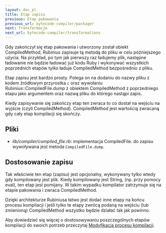 ```yaml
---
layout: doc_pl
title: Etap zapisu
previous: Etap pakowania
previous_url: bytecode-compiler/packager
next: Transformacje
next_url: bytecode-compiler/transformations
---
```


Gdy zakończył się etap pakowania i utworzony został obiekt
CompiledMethod, Rubinius zapisuje tą metodą do pliku w celu
późniejszego użycia. Na przykład, po tym jak pierwszy raz ładujemy
plik, następne ładowanie nie będzie ładować już kodu Ruby i wykonywać
wszystkich poprzednich etapów tylko ładuje CompiledMethod bezpośrednio
z pliku.

Etap zapisu jest bardzo prosty. Polega on na dodaniu do nazwy pliku z
kodem źródłowym przyrostka `c` oraz wywołaniu
Rubinius::CompiledFile.dump z obiektem CompiledMethod z poprzedniego
etapu jako argumentem oraz nazwą pliku do którego nastąpi zapis.

Kiedy zapisywanie się zakończy etap ten zwraca to co dostał na wejściu
na wyjście (czyli CompiledMethod). CompiledMethod jest wartością
zwracaną gdy cały etap kompilacji się skończy.

## Pliki

* *lib/compiler/compiled_file.rb*: implementacja CompiledFile.
  do zapisu wywoływana jest metoda `CompiledFile.dump`.

## Dostosowanie zapisu

Tak właściwie ten etap (zapisu) jest opcjonalny, wykonywany tylko
wtedy gdy kompilowany jest plik. Kiedy kompilowany jest String,
(np. przy pomocy eval), ten etap jest pomijany. W takim wypadku
kompilator zatrzymuje się na etapie pakowania i zwraca CompiledMethod.

Dzięki architekturze Rubiniusa łatwo jest dodać inne etapy na końcu
procesu kompilacji i jeśli tylko te etapy zwrócą podaną na wejściu
(lub zmienioną) CompiledMethod wszystko będzie działać tak jak powinno.

Aby dowiedzieć się więcej o dostosowywaniu
poszczególnych etapów kompilacji do swoich potrzeb przeczytaj
[Modyfikacja procesu kompilacji](/doc/pl/bytecode-compiler/customization/).
